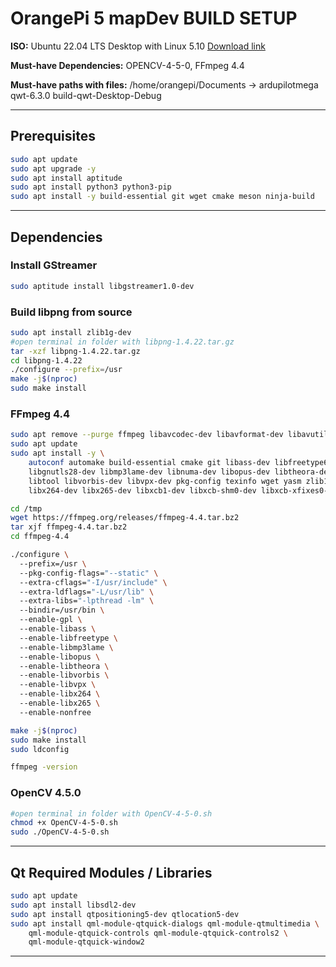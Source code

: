 # OrangePi 5 mapDev BUILD SETUP

**ISO:** Ubuntu 22.04 LTS Desktop with Linux 5.10
[Download link](https://joshua-riek.github.io/ubuntu-rockchip-download/boards/orangepi-5.html)

**Must-have Dependencies:** OPENCV-4-5-0, FFmpeg 4.4

**Must-have paths with files:**
/home/orangepi/Documents ->
ardupilotmega
qwt-6.3.0
build-qwt-Desktop-Debug


---

## Prerequisites
```bash
sudo apt update 
sudo apt upgrade -y 
sudo apt install aptitude
sudo apt install python3 python3-pip 
sudo apt install -y build-essential git wget cmake meson ninja-build 
```
---

## Dependencies

### Install GStreamer
```bash
sudo aptitude install libgstreamer1.0-dev 
```
### Build libpng from source
```bash
sudo apt install zlib1g-dev 
#open terminal in folder with libpng-1.4.22.tar.gz  
tar -xzf libpng-1.4.22.tar.gz 
cd libpng-1.4.22 
./configure --prefix=/usr 
make -j$(nproc) 
sudo make install 
```
### FFmpeg 4.4
```bash
sudo apt remove --purge ffmpeg libavcodec-dev libavformat-dev libavutil-dev 
sudo apt update 
sudo apt install -y \ 
    autoconf automake build-essential cmake git libass-dev libfreetype6-dev \  
    libgnutls28-dev libmp3lame-dev libnuma-dev libopus-dev libtheora-dev \  
    libtool libvorbis-dev libvpx-dev pkg-config texinfo wget yasm zlib1g-dev \  
    libx264-dev libx265-dev libxcb1-dev libxcb-shm0-dev libxcb-xfixes0-dev  

cd /tmp 
wget https://ffmpeg.org/releases/ffmpeg-4.4.tar.bz2 
tar xjf ffmpeg-4.4.tar.bz2 
cd ffmpeg-4.4 

./configure \ 
  --prefix=/usr \ 
  --pkg-config-flags="--static" \ 
  --extra-cflags="-I/usr/include" \ 
  --extra-ldflags="-L/usr/lib" \ 
  --extra-libs="-lpthread -lm" \ 
  --bindir=/usr/bin \ 
  --enable-gpl \ 
  --enable-libass \ 
  --enable-libfreetype \ 
  --enable-libmp3lame \ 
  --enable-libopus \ 
  --enable-libtheora \ 
  --enable-libvorbis \ 
  --enable-libvpx \ 
  --enable-libx264 \ 
  --enable-libx265 \ 
  --enable-nonfree 

make -j$(nproc) 
sudo make install 
sudo ldconfig 

ffmpeg -version 
```
### OpenCV 4.5.0
```bash
#open terminal in folder with OpenCV-4-5-0.sh  
chmod +x OpenCV-4-5-0.sh 
sudo ./OpenCV-4-5-0.sh 
```
---

## Qt Required Modules / Libraries
```bash
sudo apt update 
sudo apt install libsdl2-dev 
sudo apt install qtpositioning5-dev qtlocation5-dev 
sudo apt install qml-module-qtquick-dialogs qml-module-qtmultimedia \ 
    qml-module-qtquick-controls qml-module-qtquick-controls2 \  
    qml-module-qtquick-window2  
```
---



